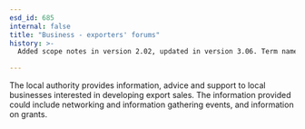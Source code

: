 ```yaml
---
esd_id: 685
internal: false
title: "Business - exporters' forums"
history: >-
  Added scope notes in version 2.02, updated in version 3.06. Term name changed from 'Export forums' to 'Business - exporters' forums' in version 3.00.

---
```


The local authority provides information, advice and support to local businesses interested in developing export sales. The information provided could include networking and information gathering events, and information on grants.


